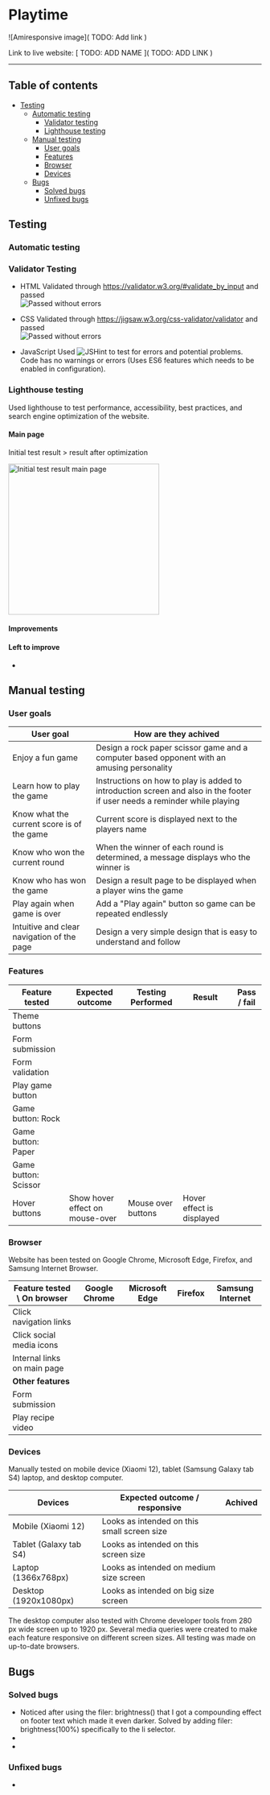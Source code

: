 # Playtime

![Amiresponsive image]( TODO: Add link )


Link to live website: [ TODO: ADD NAME ]( TODO: ADD LINK )

<hr>

## Table of contents


* [Testing](#testing)
    * [Automatic testing](#)
        * [Validator testing](#validator-testing)
        * [Lighthouse testing](#lighthouse-testing)
    * [Manual testing](#manual-testing)
        * [User goals](#user-goals)
        * [Features](#features)
        * [Browser](#browser)
        * [Devices](#devices)
    * [Bugs](#bugs)
        * [Solved bugs](#solved-bugs)
        * [Unfixed bugs](#unfixed-bugs)



## Testing

### Automatic testing

### Validator Testing

- HTML
Validated through https://validator.w3.org/#validate_by_input and passed
<br>![Passed without errors](https://res.cloudinary.com/dmntcacug/image/upload/v1693510294/html-validator-pass_lwfaja.jpg)

- CSS
Validated through https://jigsaw.w3.org/css-validator/validator and passed
<br>![Passed without errors](https://res.cloudinary.com/dmntcacug/image/upload/v1693422108/css-validator-pass_xthpbi.jpg)

- JavaScript
Used ![JSHint](https://jshint.com/) to test for errors and potential problems.<br>
Code has no warnings or errors (Uses ES6 features which needs to be enabled in configuration).

### Lighthouse testing

Used lighthouse to test performance, accessibility, best practices, and search engine optimization of the website. 


#### Main page
Initial test result > result after optimization
<p align="left"><img src="TODO: Add image of lighthouse testing" alt="Initial test result main page" width="300"/></p>



#### Improvements




#### Left to improve
- 





## Manual testing

### User goals

| User goal | How are they achived | 
| --- | --- | 
| Enjoy a fun game | Design a rock paper scissor game and a computer based opponent with an amusing personality | 
| Learn how to play the game | Instructions on how to play is added to introduction screen and also in the footer if user needs a reminder while playing |
| Know what the current score is of the game | Current score is displayed next to the players name |
| Know who won the current round | When the winner of each round is determined, a message displays who the winner is| 
| Know who has won the game | Design a result page to be displayed when a player wins the game | 
| Play again when game is over | Add a "Play again" button so game can be repeated endlessly | 
| Intuitive and clear navigation of the page | Design a very simple design that is easy to understand and follow | 

### Features

| Feature tested | Expected outcome | Testing Performed | Result | Pass / fail | 
| --- | --- | --- | --- | --- |
| Theme buttons |  |  |  |  |
| Form submission |   |  |  |  |
| Form validation |  |  |  |  |  |
| Play game button |  |  |  |  |  |
| Game button: Rock |  |  |  |  |  |
| Game button: Paper |  |  |  |  |  |
| Game button: Scissor |  |  |  |  |  |
| Hover buttons | Show hover effect on mouse-over | Mouse over buttons | Hover effect is displayed |  |


### Browser
Website has been tested on Google Chrome, Microsoft Edge, Firefox, and Samsung Internet Browser.

| Feature tested \  On browser | Google Chrome | Microsoft Edge | Firefox | Samsung Internet  |
| --- | --- | --- | --- | --- |
| Click navigation links |  |  |  | |
| Click social media icons |   |  |  |  |
| Internal links on main page |  |  |  |  |
| **Other features** |
| Form submission |  |  |  |  |
| Play recipe video |  |  |  |  |

### Devices
Manually tested on mobile device (Xiaomi 12), tablet (Samsung Galaxy tab S4) laptop, and desktop computer.

| Devices | Expected outcome / responsive | Achived |
| --- | --- | --- | 
| Mobile (Xiaomi 12) | Looks as intended on this small screen size |  |
| Tablet (Galaxy tab S4) | Looks as intended on this screen size |  |
| Laptop (1366x768px) | Looks as intended on medium size screen |  |
| Desktop (1920x1080px) | Looks as intended on big size screen |  |

The desktop computer also tested with Chrome developer tools from 280 px wide screen up to 1920 px.
Several media queries were created to make each feature responsive on different screen sizes. All testing was made on up-to-date browsers. 



## Bugs

### Solved bugs

- Noticed after using the filer: brightness() that I got a compounding effect on footer text which made it even darker. Solved by adding filer: brightness(100%) specifically to the li selector.
- 
- 





### Unfixed bugs

- 